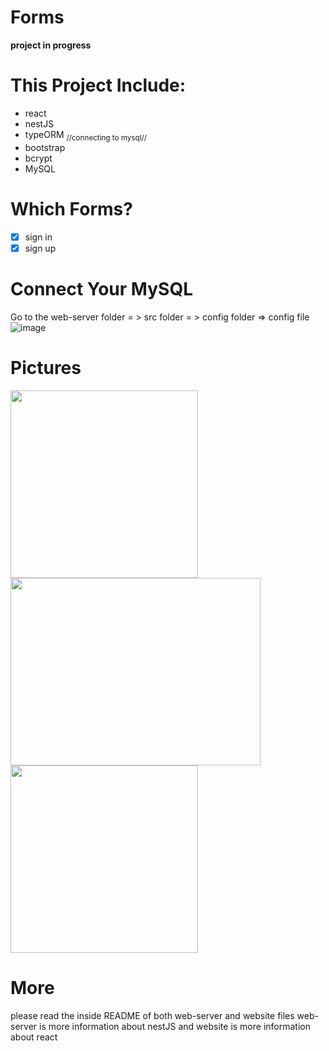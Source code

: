 # Forms
**project in progress**

# This Project Include:
* react
* nestJS
* typeORM <sub>//connecting to mysql//</sub>
* bootstrap
* bcrypt
* MySQL

# Which Forms?
- [x] sign in 
- [x] sign up

# Connect Your MySQL
Go to the web-server folder = > src folder = > config folder => config file
![image](https://user-images.githubusercontent.com/108211669/198382456-b2e9e295-8405-45ff-b58d-12a1ca83bdf1.png)


# Pictures
<img src='https://user-images.githubusercontent.com/108211669/198380330-d3bdf5d0-61c9-45d2-9252-e4beb1503573.png' width=300 height=300/>    <img src='https://user-images.githubusercontent.com/108211669/198380401-770fa84f-6ff0-4334-b730-cac50f9cf56c.png' width=400 height=300 />    <img src='https://user-images.githubusercontent.com/108211669/198381158-6e281f28-6be6-44b7-92d5-8143353af41e.png' width=300 height=300/>

# More
please read the inside README of both web-server and website files
web-server is more information about nestJS
and website is more information about react
